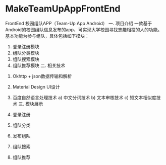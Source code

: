 # MakeTeamUpAppFrontEnd
FrontEnd
校园组队APP（Team-Up App Android）
一.	项目介绍
一款基于Android的校园组队信息发布的app，可实现大学校园寻找志趣相投的人的功能。
基本功能为参与组队，具体包括如下模块：
1)	登录注册模块
2)	组队分类模块
3)	组队搜索模块
4)	组队推荐模块
二.	相关技术
1.	Okhttp + json数据传输和解析
2.	Material Design UI设计
3.	百度自然语言处理技术
a)	中文分词技术
b)	文本审核技术
c)	短文本相似度技术
三.	模块展示
1.	登录注册
  
2.	组队分类
  
3.	发布组队
  
4.	组队搜索
  
5.	组队推荐
 

